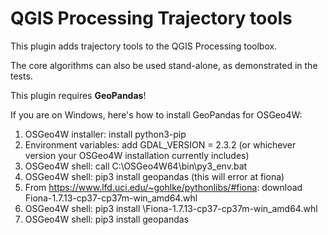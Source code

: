 # QGIS Processing Trajectory tools

This plugin adds trajectory tools to the QGIS Processing toolbox.

The core algorithms can also be used stand-alone, as demonstrated in the tests.


This plugin requires **GeoPandas**!

If you are on Windows, here's how to install GeoPandas for OSGeo4W:

1. OSGeo4W installer: install python3-pip
2. Environment variables: add GDAL_VERSION = 2.3.2 (or whichever version your OSGeo4W installation currently includes)
3. OSGeo4W shell: call C:\OSGeo4W64\bin\py3_env.bat
4. OSGeo4W shell: pip3 install geopandas (this will error at fiona)
5. From https://www.lfd.uci.edu/~gohlke/pythonlibs/#fiona: download Fiona-1.7.13-cp37-cp37m-win_amd64.whl
6. OSGeo4W shell: pip3 install <path-to-download>\Fiona-1.7.13-cp37-cp37m-win_amd64.whl
7. OSGeo4W shell: pip3 install geopandas

